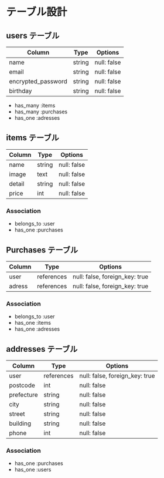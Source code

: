 # テーブル設計

## users テーブル

| Column             | Type   | Options     |
| ------------------ | ------ | ----------- |
| name               | string | null: false |
| email              | string | null: false |
| encrypted_password | string | null: false |
| birthday           | string | null: false |

- has_many :items
- has_many :purchases
- has_one :adresses


## items テーブル

| Column | Type   | Options     |
| ------ | ------ | ----------- |
| name   | string | null: false |
| image  | text   | null: false |
| detail | string | null: false |
| price  | int    | null: false |

### Association

- belongs_to :user
- has_one :purchases


## Purchases テーブル

| Column | Type       | Options                        |
| ------ | ---------- | ------------------------------ |
| user   | references | null: false, foreign_key: true |
| adress | references | null: false, foreign_key: true |

### Association

- belongs_to :user
- has_one  :items
- has_one  :adresses



## addresses テーブル

| Column    | Type       | Options                        |
| ------    | ---------- | ------------------------------ |
| user      | references | null: false, foreign_key: true |
| postcode  | int        | null: false                    |
| prefecture| string     | null: false                    |
| city      | string     | null: false                    |
| street    | string     | null: false                    |
| building  | string     | null: false                    |
| phone     | int        | null: false                    |

### Association

- has_one :purchases
- has_one :users


